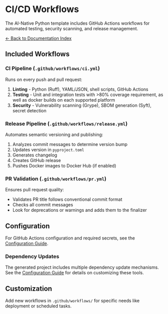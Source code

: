 # CI/CD Workflows

The AI-Native Python template includes GitHub Actions workflows for automated testing, security scanning, and release management.

[← Back to Documentation Index](index.md)

## Included Workflows

### CI Pipeline (`.github/workflows/ci.yml`)

Runs on every push and pull request:

1. **Linting** - Python (Ruff), YAML/JSON, shell scripts, GitHub Actions
2. **Testing** - Unit and integration tests with >80% coverage requirement, as well as docker builds on each supported platform
3. **Security** - Vulnerability scanning (Grype), SBOM generation (Syft), secret detection

### Release Pipeline (`.github/workflows/release.yml`)

Automates semantic versioning and publishing:

1. Analyzes commit messages to determine version bump
2. Updates version in `pyproject.toml`
3. Generates changelog
4. Creates GitHub release
5. Pushes Docker images to Docker Hub (if enabled)

### PR Validation (`.github/workflows/pr.yml`)

Ensures pull request quality:

- Validates PR title follows conventional commit format
- Checks all commit messages
- Look for deprecations or warnings and adds them to the finalizer

## Configuration

For GitHub Actions configuration and required secrets, see the [Configuration Guide](configuration.md#post-generation-configuration).

### Dependency Updates

The generated project includes multiple dependency update mechanisms. See the [Configuration Guide](configuration.md#post-generation-configuration) for details
on customizing these tools.

## Customization

Add new workflows in `.github/workflows/` for specific needs like deployment or scheduled tasks.
